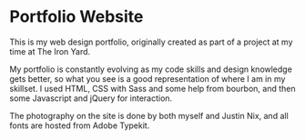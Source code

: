# Portfolio Website

This is my web design portfolio, originally created as part of a project at my time at The Iron Yard.

My portfolio is constantly evolving as my code skills and design knowledge gets better, so what you see is a good representation of where I am in my skillset. I used HTML, CSS with Sass and some help from bourbon, and then some Javascript and jQuery for interaction. 

The photography on the site is done by both myself and Justin Nix, and all fonts are hosted from Adobe Typekit.

